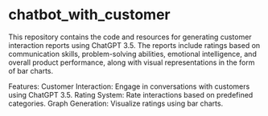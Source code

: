 # chatbot_with_customer
This repository contains the code and resources for generating customer interaction reports using ChatGPT 3.5. 
The reports include ratings based on communication skills, problem-solving abilities, emotional intelligence, 
and overall product performance, along with visual representations in the form of bar charts.

Features:
Customer Interaction: Engage in conversations with customers using ChatGPT 3.5.
Rating System: Rate interactions based on predefined categories.
Graph Generation: Visualize ratings using bar charts.
